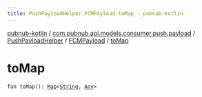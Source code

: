 ```yaml
---
title: PushPayloadHelper.FCMPayload.toMap - pubnub-kotlin
---
```


[pubnub-kotlin](../../../index.html) / [com.pubnub.api.models.consumer.push.payload](../../index.html) / [PushPayloadHelper](../index.html) / [FCMPayload](index.html) / [toMap](./to-map.html)

# toMap

`fun toMap(): `[`Map`](https://kotlinlang.org/api/latest/jvm/stdlib/kotlin.collections/-map/index.html)`<`[`String`](https://kotlinlang.org/api/latest/jvm/stdlib/kotlin/-string/index.html)`, `[`Any`](https://kotlinlang.org/api/latest/jvm/stdlib/kotlin/-any/index.html)`>`